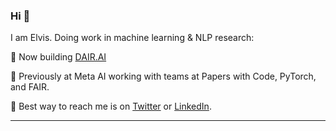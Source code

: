 ### Hi 👋

I am Elvis. Doing work in machine learning & NLP research:

🔹 Now building [DAIR.AI](https://github.com/dair-ai)

🔹 Previously at Meta AI working with teams at Papers with Code, PyTorch, and FAIR.

🔹 Best way to reach me is on [Twitter](https://twitter.com/omarsar0) or [LinkedIn](https://www.linkedin.com/in/omarsar/).

---

